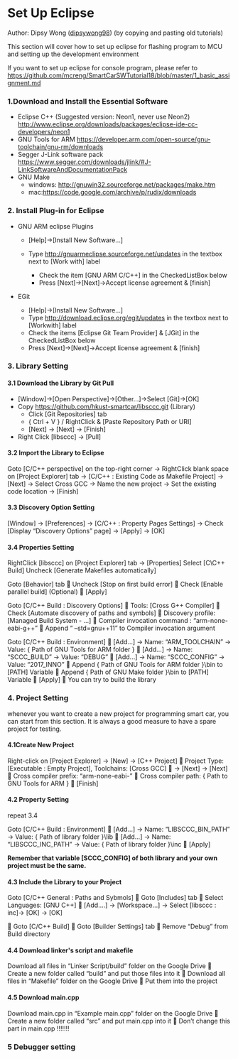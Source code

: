 # Set Up Eclipse

Author: Dipsy Wong ([dipsywong98](http://www.github.com/dipsywong98)) (by copying and pasting old tutorials)

This section will cover how to set up eclipse for flashing program to MCU and setting up the development environment

If you want to set up eclipse for console program, please refer to 
https://github.com/mcreng/SmartCarSWTutorial18/blob/master/1_basic_assignment.md

### 1.Download and Install the Essential Software

- Eclipse C++ (Suggested version: Neon1, never use Neon2)
  http://www.eclipse.org/downloads/packages/eclipse-ide-cc-developers/neon1
- GNU Tools for ARM
  https://developer.arm.com/open-source/gnu-toolchain/gnu-rm/downloads
- Segger J-Link software pack https://www.segger.com/downloads/jlink/#J-LinkSoftwareAndDocumentationPack
- GNU Make 
  - windows: http://gnuwin32.sourceforge.net/packages/make.htm
  - mac:https://code.google.com/archive/p/rudix/downloads
### 2. Install Plug-in for Eclipse
- GNU ARM eclipse Plugins

  - [Help]->[Install New Software...]
  - Type http://gnuarmeclipse.sourceforge.net/updates in the textbox next to [Work with] label

    - Check the item [GNU ARM C/C++] in the CheckedListBox below
    - Press [Next]->[Next]->Accept license agreement & [finish]
- EGit
  - [Help]->[Install New Software...]
  - Type http://download.eclipse.org/egit/updates in the textbox next to [Workwith] label
  - Check the items [Eclipse Git Team Provider] & [JGit] in the CheckedListBox below
  - Press [Next]->[Next]->Accept license agreement & [finish]

### 3. Library Setting

#### 3.1 Download the Library by Git Pull

- [Window]->[Open Perspective]->[Other...]->Select [Git]->[OK]
- Copy https://github.com/hkust-smartcar/libsccc.git (Library)
  - Click [Git Repositories] tab
  - { Ctrl + V } / RightClick & [Paste Repository Path or URI]
  - [Next] -> [Next] -> [Finish]
- Right Click [libsccc] -> [Pull]

#### 3.2 Import the Library to Eclipse

Goto [C/C++ perspective] on the top-right corner
-> RightClick blank space on [Project Explorer] tab
-> [C/C++ : Existing Code as Makefile Project] -> [Next]
-> Select Cross GCC
-> Name the new project
-> Set the existing code location
-> [Finish]

#### 3.3 Discovery Option Setting

[Window] -> [Preferences] -> [C/C++ : Property Pages Settings]
-> Check [Display “Discovery Options” page]
-> [Apply]
-> [OK]

#### 3.4 Properties Setting

RightClick [libsccc] on [Project Explorer] tab -> [Properties]
Select [C\C++ Build]
Uncheck [Generate Makefiles automatically]

Goto [Behavior] tab
 Uncheck [Stop on first build error]
 Check [Enable parallel build] (Optional)
 [Apply]

Goto [C/C++ Build : Discovery Options]
 Tools: [Cross G++ Compiler]
 Check [Automate discovery of paths and symbols]
 Discovery profile: [Managed Build System - ...]
 Compiler invocation command : “arm-none-eabi-g++”
 Append “ –std=gnu++11” to Compiler invocation
argument

Goto [C/C++ Build : Environment]
 [Add...] -> Name: “ARM_TOOLCHAIN” -> Value: { Path of GNU Tools for ARM folder }
 [Add...] -> Name: “SCCC_BUILD” -> Value: “DEBUG”
 [Add...] -> Name: “SCCC_CONFIG” -> Value: “2017_INNO”
 Append { Path of GNU Tools for ARM folder }\bin to [PATH] Variable
 Append { Path of GNU Make folder }\bin to [PATH] Variable
 [Apply]
 You can try to build the library

### 4. Project Setting

whenever you want to create a new project for programming smart car, you can start from this section. It is always a good measure to have a spare project for testing.

#### 4.1Create New Project

Right-click on [Project Explorer] -> [New] -> [C++ Project]
 Project Type: [Executable : Empty Project], Toolchains: [Cross GCC]
 -> [Next] -> [Next]
 Cross compiler prefix: “arm-none-eabi-”
 Cross compiler path: { Path to GNU Tools for ARM }
 [Finish]

#### 4.2 Property Setting

repeat 3.4

Goto [C/C++ Build : Environment]
 [Add...] -> Name: “LIBSCCC_BIN_PATH” -> Value: { Path of library folder }\lib
 [Add...] -> Name: “LIBSCCC_INC_PATH” -> Value: { Path of library folder }\inc
 [Apply]

**Remember that variable [SCCC_CONFIG] of both library and your own project must be the same.**

#### 4.3 Include the Library to your Project

Goto [C/C++ General : Paths and Sybmols]
 Goto [Includes] tab
 Select Languages: [GNU C++]
 [Add....] -> [Workspace...] -> Select [libsccc : inc]-> [OK] -> [OK]

 Goto [C/C++ Build]
 Goto [Builder Settings] tab
 Remove “Debug” from Build directory

#### 4.4 Download linker's script and makefile

Download all files in “Linker Script/build” folder on the Google Drive
 Create a new folder called “build” and put those files into it
 Download all files in “Makefile” folder on the Google Drive
 Put them into the project

#### 4.5 Download main.cpp

Download main.cpp in “Example main.cpp” folder on the Google Drive
 Create a new folder called “src” and put main.cpp into it
 Don’t change this part in main.cpp !!!!!!!

### 5 Debugger setting
